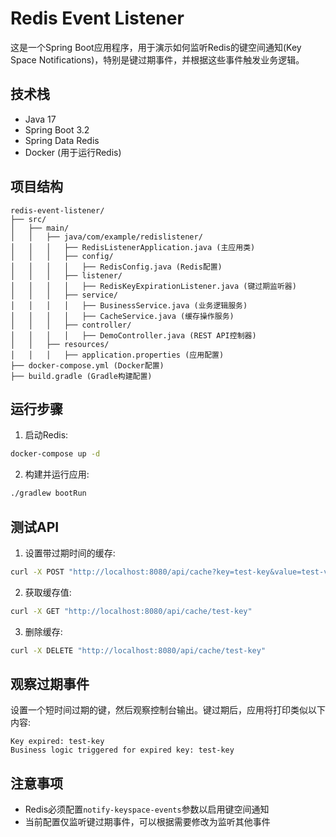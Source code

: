 # Redis Event Listener

这是一个Spring Boot应用程序，用于演示如何监听Redis的键空间通知(Key Space Notifications)，特别是键过期事件，并根据这些事件触发业务逻辑。

## 技术栈

- Java 17
- Spring Boot 3.2
- Spring Data Redis
- Docker (用于运行Redis)

## 项目结构

```
redis-event-listener/
├── src/
│   ├── main/
│   │   ├── java/com/example/redislistener/
│   │   │   ├── RedisListenerApplication.java (主应用类)
│   │   │   ├── config/
│   │   │   │   ├── RedisConfig.java (Redis配置)
│   │   │   ├── listener/
│   │   │   │   ├── RedisKeyExpirationListener.java (键过期监听器)
│   │   │   ├── service/
│   │   │   │   ├── BusinessService.java (业务逻辑服务)
│   │   │   │   ├── CacheService.java (缓存操作服务)
│   │   │   ├── controller/
│   │   │   │   ├── DemoController.java (REST API控制器)
│   │   ├── resources/
│   │   │   ├── application.properties (应用配置)
├── docker-compose.yml (Docker配置)
├── build.gradle (Gradle构建配置)
```

## 运行步骤

1. 启动Redis:

```bash
docker-compose up -d
```

2. 构建并运行应用:

```bash
./gradlew bootRun
```

## 测试API

1. 设置带过期时间的缓存:

```bash
curl -X POST "http://localhost:8080/api/cache?key=test-key&value=test-value&expirySeconds=10"
```

2. 获取缓存值:

```bash
curl -X GET "http://localhost:8080/api/cache/test-key"
```

3. 删除缓存:

```bash
curl -X DELETE "http://localhost:8080/api/cache/test-key"
```

## 观察过期事件

设置一个短时间过期的键，然后观察控制台输出。键过期后，应用将打印类似以下内容:

```
Key expired: test-key
Business logic triggered for expired key: test-key
```

## 注意事项

- Redis必须配置`notify-keyspace-events`参数以启用键空间通知
- 当前配置仅监听键过期事件，可以根据需要修改为监听其他事件 